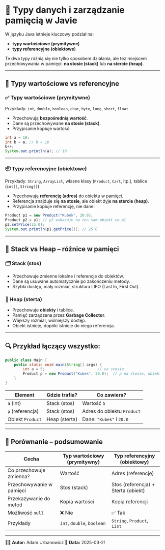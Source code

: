 # 🧠 Typy danych i zarządzanie pamięcią w Javie

W języku Java istnieje kluczowy podział na:
- **typy wartościowe (prymitywne)**
- **typy referencyjne (obiektowe)**

Te dwa typy różnią się nie tylko sposobem działania, ale też miejscem przechowywania w pamięci: **na stosie (stack)** lub **na stercie (heap)**.

---

## 🧩 Typy wartościowe vs referencyjne

### ✅ Typy wartościowe (prymitywne)

Przykłady: `int`, `double`, `boolean`, `char`, `byte`, `long`, `short`, `float`

- Przechowują **bezpośrednią wartość**.
- Dane są przechowywane **na stosie (stack)**.
- Przypisanie kopiuje wartość:

```java
int a = 10;
int b = a; // b = 10
b++;
System.out.println(a); // 10
```

---

### 📦 Typy referencyjne (obiektowe)

Przykłady: `String`, `ArrayList`, własne klasy (`Product`, `Cart`, itp.), tablice (`int[]`, `String[]`)

- Przechowują **referencję (adres)** do obiektu w pamięci.
- Referencja znajduje się **na stosie**, ale obiekt żyje **na stercie (heap)**.
- Przypisanie kopiuje referencję, nie dane:

```java
Product p1 = new Product("Kubek", 20.0);
Product p2 = p1; // p2 wskazuje na ten sam obiekt co p1
p2.setPrice(25.0);
System.out.println(p1.getPrice()); // 25.0
```

---

## 🧠 Stack vs Heap – różnice w pamięci

### 🗂️ Stack (stos)

- Przechowuje zmienne lokalne i referencje do obiektów.
- Dane są usuwane automatycznie po zakończeniu metody.
- Szybki dostęp, mały rozmiar, struktura LIFO (Last In, First Out).

### 🧱 Heap (sterta)

- Przechowuje **obiekty** i tablice.
- Pamięć zarządzana przez **Garbage Collector**.
- Większy rozmiar, wolniejszy dostęp.
- Obiekt istnieje, dopóki istnieje do niego referencja.

---

## 🔍 Przykład łączący wszystko:

```java
public class Main {
    public static void main(String[] args) {
        int a = 5;                        // na stosie
        Product p = new Product("Kubek", 20.0);  // p na stosie, obiekt na stercie
    }
}
```

| Element         | Gdzie trafia?         | Co zawiera?                             |
|------------------|------------------------|-------------------------------------------|
| `a` (int)         | Stack (stos)           | Wartość `5`                                |
| `p` (referencja)  | Stack (stos)           | Adres do obiektu `Product`                |
| Obiekt `Product`  | Heap (sterta)          | Dane: `"Kubek"` i `20.0`                  |

---

## 📌 Porównanie – podsumowanie

| Cecha                    | Typ wartościowy (prymitywny) | Typ referencyjny (obiektowy) |
|--------------------------|------------------------------|-------------------------------|
| Co przechowuje zmienna? | Wartość                      | Adres (referencję)            |
| Przechowywanie w pamięci| Stos (stack)                 | Stos (referencja) + Sterta (obiekt) |
| Przekazywanie do metod  | Kopia wartości               | Kopia referencji              |
| Możliwość `null`        | ❌ Nie                        | ✅ Tak                         |
| Przykłady               | `int`, `double`, `boolean`   | `String`, `Product`, `List`   |

---

👨‍💻 **Autor:** Adam Urbanowicz 
📅 **Data:** 2025-03-21

